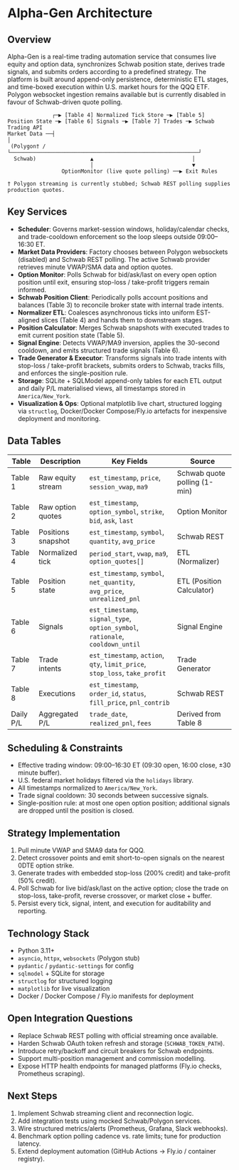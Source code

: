 # Alpha-Gen Architecture

## Overview
Alpha-Gen is a real-time trading automation service that consumes live equity and option data, synchronizes Schwab position state, derives trade signals, and submits orders according to a predefined strategy. The platform is built around append-only persistence, deterministic ETL stages, and time-boxed execution within U.S. market hours for the QQQ ETF. Polygon websocket ingestion remains available but is currently disabled in favour of Schwab-driven quote polling.

```
              ┌─▶ [Table 4] Normalized Tick Store ─▶ [Table 5] Position State ─▶ [Table 6] Signals ─▶ [Table 7] Trades ─▶ Schwab Trading API
Market Data ──┤                                                           │
 (Polygon† /  └───────────────────────────────────────────────────────────┘
  Schwab)                 ▲                               │
                          │                               ▼
                 OptionMonitor (live quote polling) ──▶ Exit Rules

† Polygon streaming is currently stubbed; Schwab REST polling supplies production quotes.
```

## Key Services

- **Scheduler**: Governs market-session windows, holiday/calendar checks, and trade-cooldown enforcement so the loop sleeps outside 09:00–16:30 ET.
- **Market Data Providers**: Factory chooses between Polygon websockets (disabled) and Schwab REST polling. The active Schwab provider retrieves minute VWAP/SMA data and option quotes.
- **Option Monitor**: Polls Schwab for bid/ask/last on every open option position until exit, ensuring stop-loss / take-profit triggers remain informed.
- **Schwab Position Client**: Periodically polls account positions and balances (Table 3) to reconcile broker state with internal trade intents.
- **Normalizer ETL**: Coalesces asynchronous ticks into uniform EST-aligned slices (Table 4) and hands them to downstream stages.
- **Position Calculator**: Merges Schwab snapshots with executed trades to emit current position state (Table 5).
- **Signal Engine**: Detects VWAP/MA9 inversion, applies the 30-second cooldown, and emits structured trade signals (Table 6).
- **Trade Generator & Executor**: Transforms signals into trade intents with stop-loss / take-profit brackets, submits orders to Schwab, tracks fills, and enforces the single-position rule.
- **Storage**: SQLite + SQLModel append-only tables for each ETL output and daily P/L materialised views, all timestamps stored in `America/New_York`.
- **Visualization & Ops**: Optional matplotlib live chart, structured logging via `structlog`, Docker/Docker Compose/Fly.io artefacts for inexpensive deployment and monitoring.

## Data Tables

| Table | Description | Key Fields | Source |
|-------|-------------|------------|--------|
| Table 1 | Raw equity stream | `est_timestamp`, `price`, `session_vwap`, `ma9` | Schwab quote polling (1-min) |
| Table 2 | Raw option quotes | `est_timestamp`, `option_symbol`, `strike`, `bid`, `ask`, `last` | Option Monitor |
| Table 3 | Positions snapshot | `est_timestamp`, `symbol`, `quantity`, `avg_price` | Schwab REST |
| Table 4 | Normalized tick | `period_start`, `vwap`, `ma9`, `option_quotes[]` | ETL (Normalizer) |
| Table 5 | Position state | `est_timestamp`, `symbol`, `net_quantity`, `avg_price`, `unrealized_pnl` | ETL (Position Calculator) |
| Table 6 | Signals | `est_timestamp`, `signal_type`, `option_symbol`, `rationale`, `cooldown_until` | Signal Engine |
| Table 7 | Trade intents | `est_timestamp`, `action`, `qty`, `limit_price`, `stop_loss`, `take_profit` | Trade Generator |
| Table 8 | Executions | `est_timestamp`, `order_id`, `status`, `fill_price`, `pnl_contrib` | Schwab REST |
| Daily P/L | Aggregated P/L | `trade_date`, `realized_pnl`, `fees` | Derived from Table 8 |

## Scheduling & Constraints

- Effective trading window: 09:00–16:30 ET (09:30 open, 16:00 close, ±30 minute buffer).
- U.S. federal market holidays filtered via the `holidays` library.
- All timestamps normalized to `America/New_York`.
- Trade signal cooldown: 30 seconds between successive signals.
- Single-position rule: at most one open option position; additional signals are dropped until the position is closed.

## Strategy Implementation

1. Pull minute VWAP and SMA9 data for QQQ.
2. Detect crossover points and emit short-to-open signals on the nearest 0DTE option strike.
3. Generate trades with embedded stop-loss (200% credit) and take-profit (50% credit).
4. Poll Schwab for live bid/ask/last on the active option; close the trade on stop-loss, take-profit, reverse crossover, or market close + buffer.
5. Persist every tick, signal, intent, and execution for auditability and reporting.

## Technology Stack

- Python 3.11+
- `asyncio`, `httpx`, `websockets` (Polygon stub)
- `pydantic` / `pydantic-settings` for config
- `sqlmodel` + SQLite for storage
- `structlog` for structured logging
- `matplotlib` for live visualization
- Docker / Docker Compose / Fly.io manifests for deployment

## Open Integration Questions

- Replace Schwab REST polling with official streaming once available.
- Harden Schwab OAuth token refresh and storage (`SCHWAB_TOKEN_PATH`).
- Introduce retry/backoff and circuit breakers for Schwab endpoints.
- Support multi-position management and commission modelling.
- Expose HTTP health endpoints for managed platforms (Fly.io checks, Prometheus scraping).

## Next Steps

1. Implement Schwab streaming client and reconnection logic.
2. Add integration tests using mocked Schwab/Polygon services.
3. Wire structured metrics/alerts (Prometheus, Grafana, Slack webhooks).
4. Benchmark option polling cadence vs. rate limits; tune for production latency.
5. Extend deployment automation (GitHub Actions → Fly.io / container registry).
